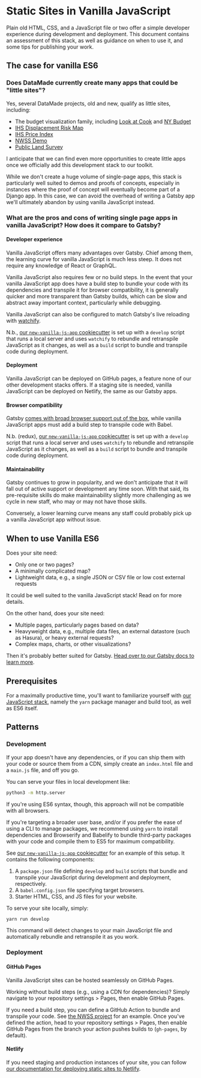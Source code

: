 # Static Sites in Vanilla JavaScript

Plain old HTML, CSS, and a JavaScript file or two offer a simple developer
experience during development and deployment. This document contains an
assessment of this stack, as well as guidance on when to use it, and some tips
for publishing your work.

## The case for vanilla ES6

### Does DataMade currently create many apps that could be "little sites"?

Yes, several DataMade projects, old and new, qualify as little sites, including:

- The budget visualization family, including [Look at Cook](
https://github.com/datamade/look-at-cook) and [NY Budget](
https://github.com/datamade/ny-budget)
- [IHS Displacement Risk Map](https://github.com/datamade/ihs-displacement-risk-in-chicago)
- [IHS Price Index](https://github.com/datamade/ihs-price-index)
- [NWSS Demo](https://github.com/datamade/nwss-data-standard/tree/main/docs)
- [Public Land Survey](https://github.com/fgregg/public-land-survey)

I anticipate that we can find even more opportunities to create little apps once
we officially add this development stack to our toolkit. 

While we don't create a huge volume of single-page apps, this stack is
particularly well suited to demos and proofs of concepts, especially in
instances where the proof of concept will eventually become part of a Django
app. In this case, we can avoid the overhead of writing a Gatsby app we'll
ultimately abandon by using vanilla JavaScript instead.

### What are the pros and cons of writing single page apps in vanilla JavaScript? How does it compare to Gatsby? 

#### Developer experience

Vanilla JavaScript offers many advantages over Gatsby. Chief among them, the
learning curve for vanilla JavaScript is much less steep. It does not require
any knowledge of React or GraphQL. 

Vanilla JavaScript also requires few or no build steps. In the event that your
vanilla JavaScript app does have a build step to bundle your code with its
dependencies and transpile it for browser compatibility, it is generally quicker
and more transparent than Gatsby builds, which can be slow and abstract away
important context, particularly while debugging.

Vanilla JavaScript can also be configured to match Gatsby's live reloading with
[watchify](https://www.npmjs.com/package/watchify).

N.b., [our `new-vanilla-js-app` cookiecutter](../docker/templates/new-vanilla-js-app)
is set up with a `develop` script that runs a local server and uses `watchify`
to rebundle and retranspile JavaScript as it changes, as well as a `build`
script to bundle and transpile code during deployment.

#### Deployment

Vanilla JavaScript can be deployed on GitHub pages, a feature none of our
other development stacks offers. If a staging site is needed, vanilla JavaScript
can be deployed on Netlify, the same as our Gatsby apps.

#### Browser compatibility

Gatsby [comes with broad browser support out of the box](
https://www.gatsbyjs.com/docs/how-to/custom-configuration/browser-support/),
while vanilla JavaScript apps must add a build step to transpile code with
Babel.

N.b. (redux), [our `new-vanilla-js-app` cookiecutter](../docker/templates/new-vanilla-js-app)
is set up with a `develop` script that runs a local server and uses `watchify`
to rebundle and retranspile JavaScript as it changes, as well as a `build`
script to bundle and transpile code during deployment.

#### Maintainability

Gatsby continues to grow in popularity, and we don't anticipate that it will
fall out of active support or development any time soon. With that said, its
pre-requisite skills do make maintainability slightly more challenging as we
cycle in new staff, who may or may not have those skills.

Conversely, a lower learning curve means any staff could probably pick up a
vanilla JavaScript app without issue.

## When to use Vanilla ES6

Does your site need:

- Only one or two pages?
- A minimally complicated map?
- Lightweight data, e.g., a single JSON or CSV file or low cost external requests

It could be well suited to the vanilla JavaScript stack! Read on for more
details.

On the other hand, does your site need:

- Multiple pages, particularly pages based on data?
- Heavyweight data, e.g., multiple data files, an external datastore (such as
Hasura), or heavy external requests?
- Complex maps, charts, or other visualizations?

Then it's probably better suited for Gatsby. [Head over to our Gatsby docs to
learn more](gatsby/).

## Prerequisites

For a maximally productive time, you'll want to familiarize yourself with
[our JavaScript stack](https://github.com/datamade/how-to/blob/hcg/lil-js/javascript/stack.md),
namely the `yarn` package manager and build tool, as well as ES6 itself.

## Patterns

### Development

If your app doesn't have any dependencies, or if you can ship them with your
code or source them from a CDN, simply create an `index.html` file and a
`main.js` file, and off you go.

You can serve your files in local development like:

```bash
python3 -m http.server
```

If you're using ES6 syntax, though, this approach will not be compatible with 
all browsers.

If you're targeting a broader user base, and/or if you prefer the ease of using
a CLI to manage packages, we recommend using `yarn` to install dependencies
and Browserify and Babelify to bundle third-party packages with your code and
compile them to ES5 for maximum compatibility. 

See [our `new-vanilla-js-app` cookiecutter](../docker/templates/new-vanilla-js-app)
for an example of this setup. It contains the following components:

1. A `package.json` file defining `develop` and `build` scripts that bundle and
transpile your JavaScript during development and deployment, respectively.
2. A `babel.config.json` file specifying target browsers.
3. Starter HTML, CSS, and JS files for your website.

To serve your site locally, simply:

```bash
yarn run develop
```

This command will detect changes to your main JavaScript file and automatically
rebundle and retranspile it as you work.

### Deployment

#### GitHub Pages

Vanilla JavaScript sites can be hosted seamlessly on GitHub Pages.

Working without build steps (e.g., using a CDN for dependencies)? Simply
navigate to your repository settings > Pages, then enable GitHub Pages.

If you need a build step, you can define a GitHub Action to bundle and transpile
your code. See [the NWSS project](
https://github.com/datamade/nwss-data-standard/blob/main/.github/workflows/gh-pages.yml)
for an example. Once you've defined the action, head to your repository settings >
Pages, then enable GitHub Pages from the branch your action pushes builds to
(`gh-pages`, by default).

#### Netlify

If you need staging and production instances of your site, you can follow [our
documentation for deploying static sites to Netlify](
https://github.com/datamade/how-to/tree/master/deployment/netlify).
